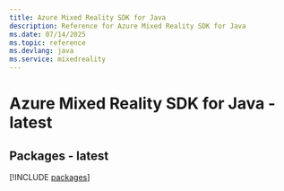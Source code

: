 ```yaml
---
title: Azure Mixed Reality SDK for Java
description: Reference for Azure Mixed Reality SDK for Java
ms.date: 07/14/2025
ms.topic: reference
ms.devlang: java
ms.service: mixedreality
---
```

# Azure Mixed Reality SDK for Java - latest
## Packages - latest
[!INCLUDE [packages](mixed-reality-index.md)]